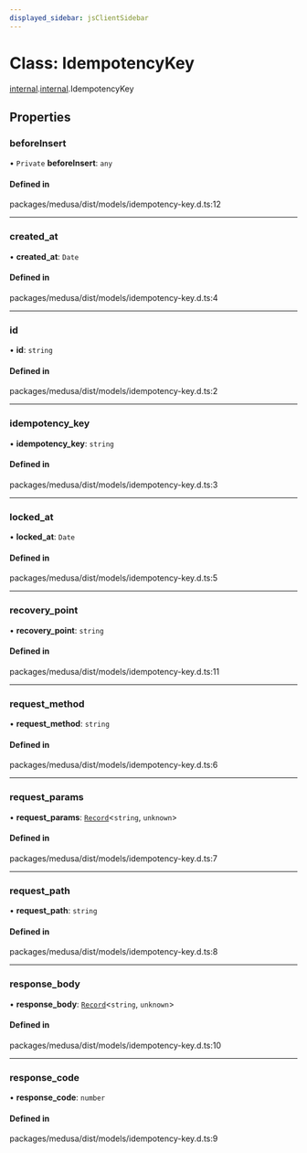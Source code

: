 ```yaml
---
displayed_sidebar: jsClientSidebar
---
```


# Class: IdempotencyKey

[internal](../modules/internal-8.md).[internal](../modules/internal-8.internal.md).IdempotencyKey

## Properties

### beforeInsert

• `Private` **beforeInsert**: `any`

#### Defined in

packages/medusa/dist/models/idempotency-key.d.ts:12

___

### created\_at

• **created\_at**: `Date`

#### Defined in

packages/medusa/dist/models/idempotency-key.d.ts:4

___

### id

• **id**: `string`

#### Defined in

packages/medusa/dist/models/idempotency-key.d.ts:2

___

### idempotency\_key

• **idempotency\_key**: `string`

#### Defined in

packages/medusa/dist/models/idempotency-key.d.ts:3

___

### locked\_at

• **locked\_at**: `Date`

#### Defined in

packages/medusa/dist/models/idempotency-key.d.ts:5

___

### recovery\_point

• **recovery\_point**: `string`

#### Defined in

packages/medusa/dist/models/idempotency-key.d.ts:11

___

### request\_method

• **request\_method**: `string`

#### Defined in

packages/medusa/dist/models/idempotency-key.d.ts:6

___

### request\_params

• **request\_params**: [`Record`](../modules/internal.md#record)<`string`, `unknown`\>

#### Defined in

packages/medusa/dist/models/idempotency-key.d.ts:7

___

### request\_path

• **request\_path**: `string`

#### Defined in

packages/medusa/dist/models/idempotency-key.d.ts:8

___

### response\_body

• **response\_body**: [`Record`](../modules/internal.md#record)<`string`, `unknown`\>

#### Defined in

packages/medusa/dist/models/idempotency-key.d.ts:10

___

### response\_code

• **response\_code**: `number`

#### Defined in

packages/medusa/dist/models/idempotency-key.d.ts:9
